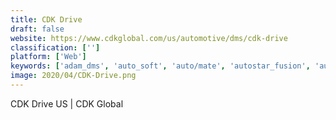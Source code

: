 ```yaml
---
title: CDK Drive
draft: false 
website: https://www.cdkglobal.com/us/automotive/dms/cdk-drive
classification: ['']
platform: ['Web']
keywords: ['adam_dms', 'auto_soft', 'auto/mate', 'autostar_fusion', 'autosmart', 'carnow', 'conquest', 'contact_at_once!', 'dpc_systems', 'dealercenter', 'dealerclick', 'dealerpeak_crm_center', 'dealersocket', 'dealers_cloud', 'dealertrack_dms', 'fastlot', 'frazer_auto_dealer_software', 'perq', 'routeone', 'securemetrics', 'wayne_reaves_dealer_management_software', 'xsellerator', 'vauto_provision']
image: 2020/04/CDK-Drive.png
---
```

CDK Drive  US | CDK Global